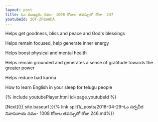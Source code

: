 ```yaml
---
layout: post
title: ఓం ముఖ్యమ నమః- 1008 రోజుల తపస్సులో రోజు  247
youtubeId: 3QT-ZPBoADA
---
```

 
 
Helps get goodness, bliss and peace and God's blessings
 
Helps remain focused, help generate inner energy 
 
Helps boost physical and mental health 
 
Helps remain grounded and generates a sense of gratitude towards the greater power 
 
Helps reduce bad karma
 
How to learn English in your sleep for telugu people
 
 
 
 


{% include youtubePlayer.html id=page.youtubeId %}
 
[Next]({{ site.baseurl }}{% link split1/_posts/2018-04-29-ఓం సర్పచీర నివాసనాయ నమః- 1008 రోజుల తపస్సులో రోజు  246.md%})
 
